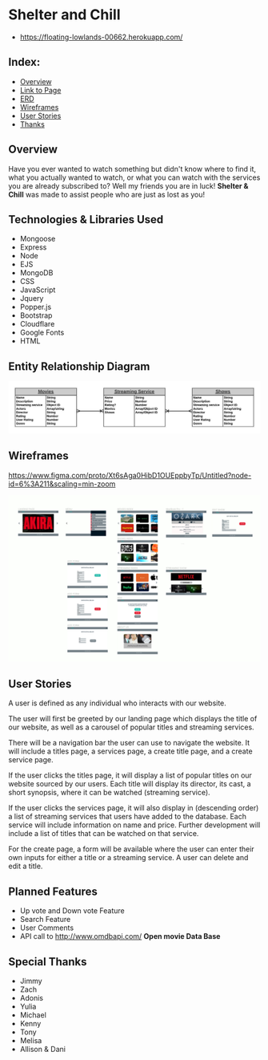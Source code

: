 # Shelter and Chill

- https://floating-lowlands-00662.herokuapp.com/

## Index:

- [Overview](#Overview)
- [Link to Page](#Link-to-page)
- [ERD](#Entity-Relationship-Diagram)
- [Wireframes](#wireframes)
- [User Stories](#User-Stories)
- [Thanks](#Special-Thanks)

## Overview

Have you ever wanted to watch something but didn't know where to find it, what you actually wanted to watch, or what you can watch with the services you are already subscribed to? Well my friends you are in luck! **Shelter & Chill** was made to assist people who are just as lost as you!

## Technologies & Libraries Used

* Mongoose
* Express
* Node
* EJS 
* MongoDB
* CSS
* JavaScript
* Jquery
* Popper.js
* Bootstrap
* Cloudflare
* Google Fonts
* HTML

## Entity Relationship Diagram

![ERD](./assets/ERD.jpeg)

## Wireframes

https://www.figma.com/proto/Xt6sAga0HibD1OUEppbyTp/Untitled?node-id=6%3A211&scaling=min-zoom

![Wireframes](./assets/wireframe.jpg)

## User Stories

A user is defined as any individual who interacts with our website. 

The user will first be greeted by our landing page which displays the title of our website, as well as a carousel of popular titles and streaming services.

There will be a navigation bar the user can use to navigate the website. It will include a titles page, a services page, a create title page, and a create service page. 

If the user clicks the titles page, it will display a list of popular titles on our website sourced by our users. Each title will display its director, its cast, a short synopsis, where it can be watched (streaming service). 

If the user clicks the services page, it will also display in (descending order) a list of streaming services that users have added to the database. Each service will include information on name and price. Further development will include a list of titles that can be watched on that service. 

For the create page, a form will be available where the user can enter their own inputs for either a title or a streaming service. A user can delete and edit a title. 

## Planned Features

* Up vote and Down vote Feature
* Search Feature
* User Comments
* API call to http://www.omdbapi.com/ **Open movie Data Base**

## Special Thanks

* Jimmy
* Zach
* Adonis
* Yulia
* Michael
* Kenny
* Tony
* Melisa
* Allison & Dani




